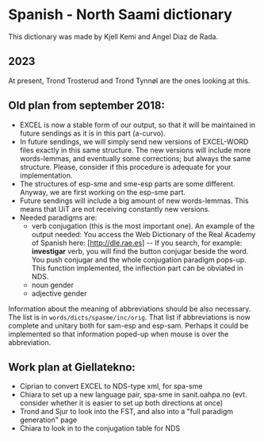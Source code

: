 # Spanish - North Saami dictionary

This dictionary was made by Kjell Kemi and Angel Diaz de Rada.

## 2023

At present, Trond Trosterud and Trond Tynnøl are the ones looking at this.

## Old plan from september 2018:

- EXCEL is now a stable form of our output, so that it will be maintained in future sendings as it is in this part (a-curvo).
- In future sendings, we will simply send new versions of EXCEL-WORD files exactly in this same structure. The new versions will include more words-lemmas, and eventually some corrections; but always the same structure. Please, consider if this procedure is adequate for your implementation.
- The structures of esp-sme and sme-esp parts are some different. Anyway, we are first working on the esp-sme part.
- Future sendings will include a big amount of new words-lemmas. This means that UiT are not receiving constantly new versions.
- Needed paradigms are:
  - verb conjugation (this is the most important one). An example of the output needed: You access the Web Dictionary of the Real Academy of Spanish here: [http://dle.rae.es] -- If you search, for example: **investigar** verb, you will find the button conjugar beside the word. You push conjugar and the whole conjugation paradigm pops-up. This function implemented, the inflection part can be obviated in NDS.
  - noun gender
  - adjective gender

Information about the meaning of abbreviations should be also necessary. The list is in `words/dicts/spasme/inc/orig`.
That list if abbreviations is now complete and unitary both for sam-esp and esp-sam.
Perhaps it could be implemented so that information poped-up when mouse is over the abbreviation.

## Work plan at Giellatekno:

- Ciprian to convert EXCEL to NDS-type xml, for spa-sme
- Chiara to set up a new language pair, spa-sme in sanit.oahpa.no (evt. consider whether it is easier to set up both directions at once)
- Trond and Sjur to look into the FST, and also into a "full paradigm generation" page
- Chiara to look in to the conjugation table for NDS
